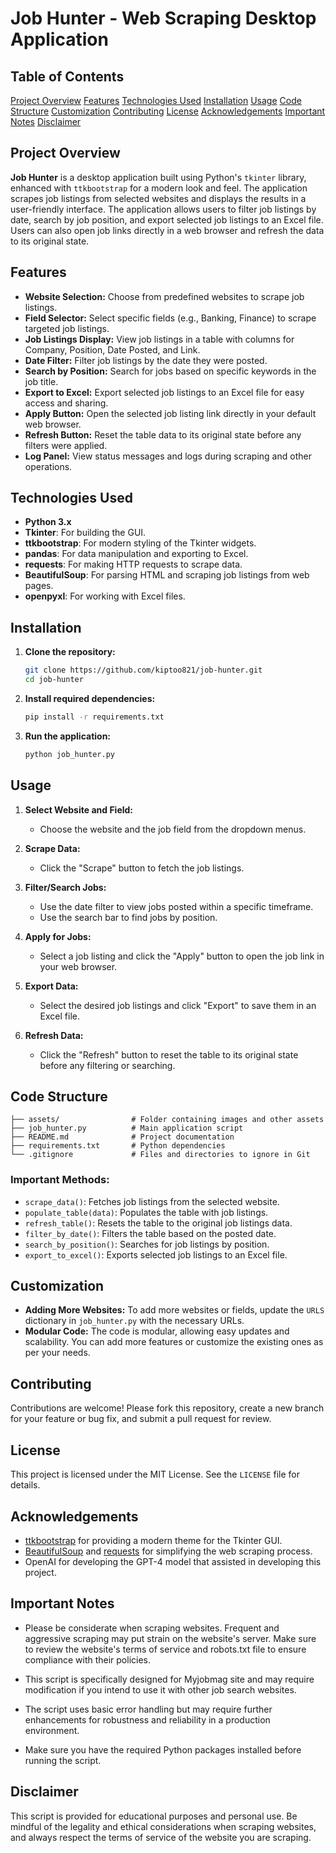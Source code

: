 # Job Hunter - Web Scraping Desktop Application

## Table of Contents
[Project Overview](#project-overview)
[Features](#features)
[Technologies Used](#technologies-used)
[Installation](#installation)
[Usage](#usage)
[Code Structure](#code-structure)
[Customization](#customization)
[Contributing](#contributing)
[License](#license)
[Acknowledgements](#acknowledgements)
[Important Notes](#important-notes)
[Disclaimer](#disclaimer)

## Project Overview

**Job Hunter** is a desktop application built using Python's `tkinter` library, enhanced with `ttkbootstrap` for a modern look and feel. The application scrapes job listings from selected websites and displays the results in a user-friendly interface. The application allows users to filter job listings by date, search by job position, and export selected job listings to an Excel file. Users can also open job links directly in a web browser and refresh the data to its original state.

## Features

- **Website Selection:** Choose from predefined websites to scrape job listings.
- **Field Selector:** Select specific fields (e.g., Banking, Finance) to scrape targeted job listings.
- **Job Listings Display:** View job listings in a table with columns for Company, Position, Date Posted, and Link.
- **Date Filter:** Filter job listings by the date they were posted.
- **Search by Position:** Search for jobs based on specific keywords in the job title.
- **Export to Excel:** Export selected job listings to an Excel file for easy access and sharing.
- **Apply Button:** Open the selected job listing link directly in your default web browser.
- **Refresh Button:** Reset the table data to its original state before any filters were applied.
- **Log Panel:** View status messages and logs during scraping and other operations.

## Technologies Used

- **Python 3.x**
- **Tkinter**: For building the GUI.
- **ttkbootstrap**: For modern styling of the Tkinter widgets.
- **pandas**: For data manipulation and exporting to Excel.
- **requests**: For making HTTP requests to scrape data.
- **BeautifulSoup**: For parsing HTML and scraping job listings from web pages.
- **openpyxl**: For working with Excel files.

## Installation

1. **Clone the repository:**
   ```bash
   git clone https://github.com/kiptoo821/job-hunter.git
   cd job-hunter
   ```

2. **Install required dependencies:**
   ```bash
   pip install -r requirements.txt
   ```

3. **Run the application:**
   ```bash
   python job_hunter.py
   ```

## Usage

1. **Select Website and Field:**
   - Choose the website and the job field from the dropdown menus.

2. **Scrape Data:**
   - Click the "Scrape" button to fetch the job listings.

3. **Filter/Search Jobs:**
   - Use the date filter to view jobs posted within a specific timeframe.
   - Use the search bar to find jobs by position.

4. **Apply for Jobs:**
   - Select a job listing and click the "Apply" button to open the job link in your web browser.

5. **Export Data:**
   - Select the desired job listings and click "Export" to save them in an Excel file.

6. **Refresh Data:**
   - Click the "Refresh" button to reset the table to its original state before any filtering or searching.

## Code Structure

```plaintext
├── assets/                # Folder containing images and other assets
├── job_hunter.py          # Main application script
├── README.md              # Project documentation
├── requirements.txt       # Python dependencies
└── .gitignore             # Files and directories to ignore in Git
```

### Important Methods:
- `scrape_data()`: Fetches job listings from the selected website.
- `populate_table(data)`: Populates the table with job listings.
- `refresh_table()`: Resets the table to the original job listings data.
- `filter_by_date()`: Filters the table based on the posted date.
- `search_by_position()`: Searches for job listings by position.
- `export_to_excel()`: Exports selected job listings to an Excel file.

## Customization

- **Adding More Websites:** To add more websites or fields, update the `URLS` dictionary in `job_hunter.py` with the necessary URLs.
- **Modular Code:** The code is modular, allowing easy updates and scalability. You can add more features or customize the existing ones as per your needs.

## Contributing

Contributions are welcome! Please fork this repository, create a new branch for your feature or bug fix, and submit a pull request for review.

## License

This project is licensed under the MIT License. See the `LICENSE` file for details.

## Acknowledgements

- [ttkbootstrap](https://ttkbootstrap.readthedocs.io/) for providing a modern theme for the Tkinter GUI.
- [BeautifulSoup](https://www.crummy.com/software/BeautifulSoup/) and [requests](https://docs.python-requests.org/en/latest/) for simplifying the web scraping process.
- OpenAI for developing the GPT-4 model that assisted in developing this project.

## Important Notes

- Please be considerate when scraping websites. Frequent and aggressive scraping may put strain on the website's server. Make sure to review the website's terms of service and robots.txt file to ensure compliance with their policies.

- This script is specifically designed for Myjobmag site and may require modification if you intend to use it with other job search websites.

- The script uses basic error handling but may require further enhancements for robustness and reliability in a production environment.

- Make sure you have the required Python packages installed before running the script.


## Disclaimer

This script is provided for educational purposes and personal use. Be mindful of the legality and ethical considerations when scraping websites, and always respect the terms of service of the website you are scraping.

